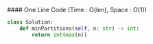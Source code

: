 ​#### One Line Code (Time : O(len), Space : O(1))
```python
class Solution:
    def minPartitions(self, n: str) -> int:
        return int(max(n))      
```
